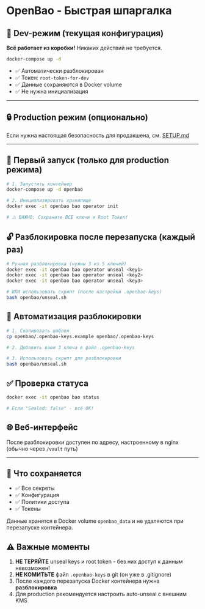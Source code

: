 # OpenBao - Быстрая шпаргалка

## 🚀 Dev-режим (текущая конфигурация)

**Всё работает из коробки!** Никаких действий не требуется.

```bash
docker-compose up -d
```

- ✅ Автоматически разблокирован
- ✅ Токен: `root-token-for-dev`
- ✅ Данные сохраняются в Docker volume
- ✅ Не нужна инициализация

---

## 🔒 Production режим (опционально)

Если нужна настоящая безопасность для продакшена, см. [SETUP.md](SETUP.md)

---

## 🚀 Первый запуск (только для production режима)

```bash
# 1. Запустить контейнер
docker-compose up -d openbao

# 2. Инициализировать хранилище
docker exec -it openbao bao operator init

# ⚠️ ВАЖНО: Сохраните ВСЕ ключи и Root Token!
```

## 🔓 Разблокировка после перезапуска (каждый раз)

```bash
# Ручная разблокировка (нужны 3 из 5 ключей)
docker exec -it openbao bao operator unseal <key1>
docker exec -it openbao bao operator unseal <key2>
docker exec -it openbao bao operator unseal <key3>

# ИЛИ использовать скрипт (после настройки .openbao-keys)
bash openbao/unseal.sh
```

## 📝 Автоматизация разблокировки

```bash
# 1. Скопировать шаблон
cp openbao/.openbao-keys.example openbao/.openbao-keys

# 2. Добавить ваши 3 ключа в файл .openbao-keys

# 3. Использовать скрипт для разблокировки
bash openbao/unseal.sh
```

## ✅ Проверка статуса

```bash
docker exec -it openbao bao status

# Если "Sealed: false" - всё ОК!
```

## 🌐 Веб-интерфейс

После разблокировки доступен по адресу, настроенному в nginx (обычно через `/vault` путь)

---

## 💾 Что сохраняется

- ✅ Все секреты
- ✅ Конфигурация
- ✅ Политики доступа
- ✅ Токены

Данные хранятся в Docker volume `openbao_data` и не удаляются при перезапуске контейнера.

## ⚠️ Важные моменты

1. **НЕ ТЕРЯЙТЕ** unseal keys и root token - без них доступ к данным невозможен!
2. **НЕ КОМИТЬТЕ** файл `.openbao-keys` в git (он уже в .gitignore)
3. После каждого перезапуска Docker контейнера нужна **разблокировка**
4. Для production рекомендуется настроить auto-unseal с внешним KMS
